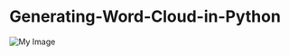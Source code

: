 # Generating-Word-Cloud-in-Python

![My Image](https://github.com/Solitaryseeker/Generating-Word-Cloud-in-Python/commit/5ff953bbcc3536010496c071451a8e3e6a860608)
